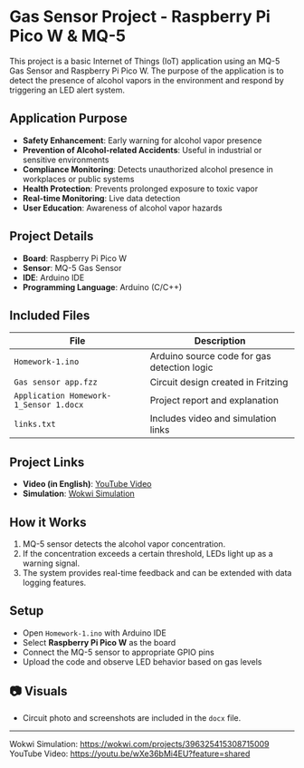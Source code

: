 # Gas Sensor Project - Raspberry Pi Pico W & MQ-5

This project is a basic Internet of Things (IoT) application using an MQ-5 Gas Sensor and Raspberry Pi Pico W. The purpose of the application is to detect the presence of alcohol vapors in the environment and respond by triggering an LED alert system.

## Application Purpose

- **Safety Enhancement**: Early warning for alcohol vapor presence
- **Prevention of Alcohol-related Accidents**: Useful in industrial or sensitive environments
- **Compliance Monitoring**: Detects unauthorized alcohol presence in workplaces or public systems
- **Health Protection**: Prevents prolonged exposure to toxic vapor
- **Real-time Monitoring**: Live data detection
- **User Education**: Awareness of alcohol vapor hazards

## Project Details

- **Board**: Raspberry Pi Pico W
- **Sensor**: MQ-5 Gas Sensor
- **IDE**: Arduino IDE
- **Programming Language**: Arduino (C/C++)

## Included Files

| File | Description |
|------|-------------|
| `Homework-1.ino` | Arduino source code for gas detection logic |
| `Gas sensor app.fzz` | Circuit design created in Fritzing |
| `Application Homework-1_Sensor 1.docx` | Project report and explanation |
| `links.txt` | Includes video and simulation links |

## Project Links

- **Video (in English)**: [YouTube Video](https://youtu.be/wXe36bMi4EU?feature=shared)
- **Simulation**: [Wokwi Simulation](https://wokwi.com/projects/396325415308715009)

## How it Works

1. MQ-5 sensor detects the alcohol vapor concentration.
2. If the concentration exceeds a certain threshold, LEDs light up as a warning signal.
3. The system provides real-time feedback and can be extended with data logging features.

## Setup

- Open `Homework-1.ino` with Arduino IDE
- Select **Raspberry Pi Pico W** as the board
- Connect the MQ-5 sensor to appropriate GPIO pins
- Upload the code and observe LED behavior based on gas levels

## 📷 Visuals

- Circuit photo and screenshots are included in the `docx` file.

---

Wokwi Simulation: https://wokwi.com/projects/396325415308715009
YouTube Video: https://youtu.be/wXe36bMi4EU?feature=shared

